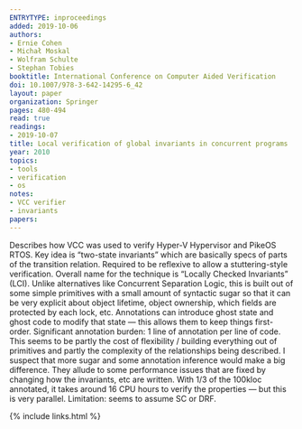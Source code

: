 ```yaml
---
ENTRYTYPE: inproceedings
added: 2019-10-06
authors:
- Ernie Cohen
- Michał Moskal
- Wolfram Schulte
- Stephan Tobies
booktitle: International Conference on Computer Aided Verification
doi: 10.1007/978-3-642-14295-6_42
layout: paper
organization: Springer
pages: 480-494
read: true
readings:
- 2019-10-07
title: Local verification of global invariants in concurrent programs
year: 2010
topics:
- tools
- verification
- os
notes:
- VCC verifier
- invariants
papers:
---
```


Describes how VCC was used to verify Hyper-V Hypervisor and PikeOS RTOS.
Key idea is “two-state invariants” which are basically specs of parts of the transition relation.  Required to be reflexive to allow a stuttering-style verification.  Overall name for the technique is “Locally Checked Invariants” (LCI).
Unlike alternatives like Concurrent Separation Logic, this is built out of some simple primitives with a small amount of syntactic sugar so that it can be very explicit about object lifetime, object ownership, which fields are protected by each lock, etc.
Annotations can introduce ghost state and ghost code to modify that state — this allows them to keep things first-order.
Significant annotation burden: 1 line of annotation per line of code.  This seems to be partly the cost of flexibility / building everything out of primitives and partly the complexity of the relationships being described.  I suspect that more sugar and some annotation inference would make a big difference.
They allude to some performance issues that are fixed by changing how the invariants, etc are written.  With 1/3 of the 100kloc annotated, it takes around 16 CPU hours to verify the properties — but this is very parallel.
Limitation: seems to assume SC or DRF.

{% include links.html %}
